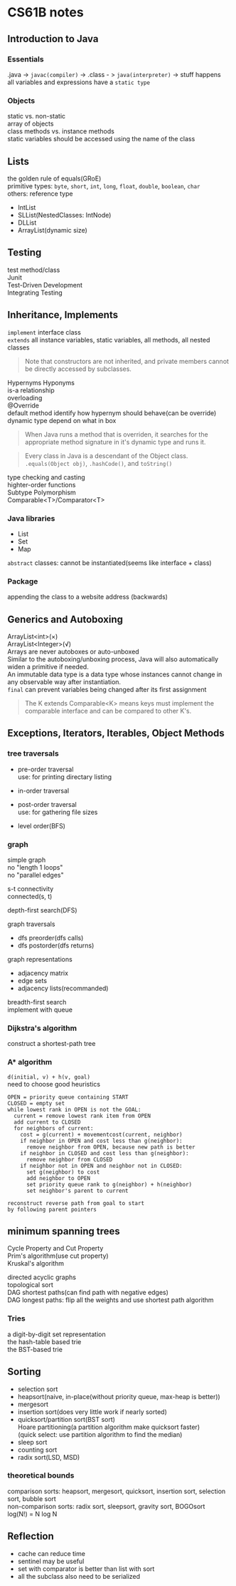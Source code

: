 # CS61B notes

## Introduction to Java
### Essentials
.java -> `javac(compiler)` -> .class - > `java(interpreter)` -> stuff happens  
all variables and expressions have a `static type`
### Objects
static vs. non-static  
array of objects  
class methods vs. instance methods  
static variables should be accessed using the name of the class

## Lists
the golden rule of equals(GRoE)  
primitive types: `byte`, `short`, `int`, `long`, `float`, `double`, `boolean`, `char`  
others: reference type
- IntList
- SLList(NestedClasses: IntNode)
- DLList
- ArrayList(dynamic size)

## Testing
test method/class  
Junit  
Test-Driven Development  
Integrating Testing

## Inheritance, Implements
`implement` interface class  
`extends` all instance variables, static variables, all methods, all nested classes
> Note that constructors are not inherited, and private members cannot be directly accessed by subclasses.

Hypernyms Hyponyms  
is-a relationship  
overloading  
@Override  
default method identify how hypernym should behave(can be override)  
dynamic type depend on what in box  
> When Java runs a method that is overriden, it searches for the appropriate method signature in it's dynamic type and runs it.

> Every class in Java is a descendant of the Object class.  
`.equals(Object obj)`, `.hashCode()`, and `toString()`

type checking and casting  
highter-order functions  
Subtype Polymorphism  
Comparable\<T>/Comparator\<T>
### Java libraries
- List
- Set
- Map

`abstract` classes: cannot be instantiated(seems like interface + class)
### Package
appending the class to a website address (backwards)

## Generics and Autoboxing
ArrayList\<int>(×)  
ArrayList\<Integer>(√)  
Arrays are never autoboxes or auto-unboxed  
Similar to the autoboxing/unboxing process, Java will also automatically widen a primitive if needed.  
An immutable data type is a data type whose instances cannot change in any observable way after instantiation.  
`final` can prevent variables being changed after its first assignment  
> The K extends Comparable\<K> means keys must implement the comparable interface and can be compared to other K's.

## Exceptions, Iterators, Iterables, Object Methods

















### tree traversals
- pre-order traversal  
use: for printing directary listing

- in-order traversal

- post-order traversal  
use: for gathering file sizes

- level order(BFS)

### graph
simple graph  
no "length 1 loops"  
no "parallel edges"  

s-t connectivity  
connected(s, t)  

depth-first search(DFS)  

graph traversals
- dfs preorder(dfs calls)
- dfs postorder(dfs returns)

graph representations
- adjacency matrix
- edge sets
- adjacency lists(recommanded)

breadth-first search  
implement with queue

### Dijkstra's algorithm
construct a shortest-path tree

### A* algorithm
`d(initial, v) + h(v, goal)`  
need to choose good heuristics
```
OPEN = priority queue containing START
CLOSED = empty set
while lowest rank in OPEN is not the GOAL:
  current = remove lowest rank item from OPEN
  add current to CLOSED
  for neighbors of current:
    cost = g(current) + movementcost(current, neighbor)
    if neighbor in OPEN and cost less than g(neighbor):
      remove neighbor from OPEN, because new path is better
    if neighbor in CLOSED and cost less than g(neighbor):
      remove neighbor from CLOSED
    if neighbor not in OPEN and neighbor not in CLOSED:
      set g(neighbor) to cost
      add neighbor to OPEN
      set priority queue rank to g(neighbor) + h(neighbor)
      set neighbor's parent to current

reconstruct reverse path from goal to start
by following parent pointers
```

## minimum spanning trees
Cycle Property and Cut Property  
Prim's algorithm(use cut property)  
Kruskal's algorithm

directed acyclic graphs  
topological sort  
DAG shortest paths(can find path with negative edges)  
DAG longest paths: flip all the weights and use shortest path algorithm

### Tries
a digit-by-digit set representation  
the hash-table based trie  
the BST-based trie  

## Sorting
- selection sort
- heapsort(naive, in-place(without priority queue, max-heap is better))
- mergesort
- insertion sort(does very little work if nearly sorted)
- quicksort/partition sort(BST sort)  
Hoare partitioning(a partition algorithm make quicksort faster)  
(quick select: use partition algorithm to find the median)
- sleep sort
- counting sort
- radix sort(LSD, MSD)

### theoretical bounds
comparison sorts: heapsort, mergesort, quicksort, insertion sort, selection sort, bubble sort  
non-comparison sorts: radix sort, sleepsort, gravity sort, BOGOsort  
log(N!) = N log N








## Reflection
- cache can reduce time
- sentinel may be useful
- set with comparator is better than list with sort
- all the subclass also need to be serialized
